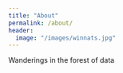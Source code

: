 ```yaml
---
title: "About"
permalink: /about/
header:
  image: "/images/winnats.jpg"
---
```


Wanderings in the forest of data
